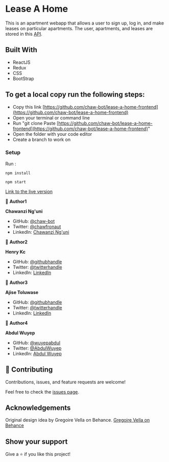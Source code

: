 # Lease A Home

This is an apartment webapp that allows a user to sign up, log in, and make leases on particular apartments. The user, apartments, and leases are stored in this [API](https://lease-a-home-api.herokuapp.com/apartments).

## Built With

- ReactJS
- Redux
- CSS
- BootStrap

## To get a local copy run the following steps:
- Copy this link [https://github.com/chaw-bot/lease-a-home-frontend](https://github.com/chaw-bot/lease-a-home-frontend)
- Open your terminal or command line
- Run "git clone Paste [https://github.com/chaw-bot/lease-a-home-frontend](https://github.com/chaw-bot/lease-a-home-frontend)"
- Open the folder with your code editor
- Create a branch to work on

### Setup

Run :

```
npm install
```

```
npm start
```

[Link to the live version](https://lease-a-home.herokuapp.com/)


👤 **Author1**

**Chawanzi Ng'uni**
- GitHub: [@chaw-bot](https://github.com/chaw-bot)
- Twitter: [@chawfronaut](https://twitter.com/chawfronaut)
- LinkedIn: [Chawanzi Ng'uni](https://www.linkedin.com/in/chawanzi-ng-uni-449328212/) 

👤 **Author2**

**Henry Kc**
- GitHub: [@githubhandle](https://github.com/HENRYKC24)
- Twitter: [@twitterhandle](https://twitter.com/henrykc24)
- LinkedIn: [LinkedIn](https://linkedin.com/in/henry-kc)


👤 **Author3**

**Ajise Toluwase**
- GitHub: [@githubhandle](https://github.com/Whoistolu)
- Twitter: [@twitterhandle](https://twitter.com/Littletolu)
- LinkedIn: [LinkedIn](https://www.linkedin.com/in/toluwase-ajise-9b40411b2/)


👤 **Author4**

**Abdul Wuyep**

- GitHub: [@wuyepabdul](https://github.com/wuyepabdul)
- Twitter: [@AbdulWuyep](https://twitter.com/AbdulWuyep)
- LinkedIn: [Abdul Wuyep](https://www.linkedin.com/in/abdul-wuyep/)



## 🤝 Contributing

Contributions, issues, and feature requests are welcome!

Feel free to check the [issues page](https://github.com/chaw-bot/lease-a-home-frontend/issues).


## Acknowledgements
Original design idea by Gregoire Vella on Behance.
[Gregoire Vella on Behance](https://creativecommons.org/licenses/by-nc/4.0/)

## Show your support

Give a ⭐️ if you like this project!
